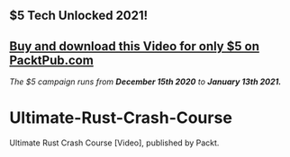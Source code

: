 ## $5 Tech Unlocked 2021!
[Buy and download this Video for only $5 on PacktPub.com](https://www.packtpub.com/product/ultimate-rust-crash-course-video/9781800563902)
-----
*The $5 campaign         runs from __December 15th 2020__ to __January 13th 2021.__*

# Ultimate-Rust-Crash-Course
Ultimate Rust Crash Course [Video], published by Packt.
